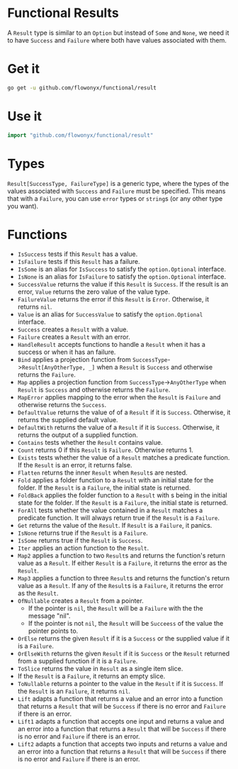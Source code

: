 # Functional Results
                                                                                                                                     
A `Result` type is similar to an `Option` but instead of `Some` and `None`, we need it to have `Success` and `Failure` where both have values associated with them.

# Get it

```sh
go get -u github.com/flowonyx/functional/result
```

# Use it

```go
import "github.com/flowonyx/functional/result"
```

# Types

`Result[SuccessType, FailureType]` is a generic type, where the types of the values associated with `Success` and `Failure` must be specified. This means that with a `Failure`, you can use `error` types or `string`s (or any other type you want).

# Functions

* `IsSuccess` tests if this `Result` has a value.
* `IsFailure` tests if this `Result` has a failure.
* `IsSome` is an alias for `IsSuccess` to satisfy the `option.Optional` interface.
* `IsNone` is an alias for `IsFailure` to satisfy the `option.Optional` interface.
* `SuccessValue` returns the value if this `Result` is `Success`. If the result is an error, `Value` returns the zero value of the value type.
* `FailureValue` returns the error if this `Result` is `Error`. Otherwise, it returns `nil`.
* `Value` is an alias for `SuccessValue` to satisfy the `option.Optional` interface.
* `Success` creates a `Result` with a value.
* `Failure` creates a `Result` with an error.
* `HandleResult` accepts functions to handle a `Result` when it has a success or when it has an failure.
* `Bind` applies a projection function from `SuccessType`->`Result[AnyOtherType, _]` when a `Result` is `Success` and otherwise returns the `Failure`.
* `Map` applies a projection function from `SuccessType`->`AnyOtherType` when `Result` is `Success` and otherwise returns the `Failure`.
* `MapError` applies mapping to the error when the `Result` is `Failure` and otherwise returns the `Success`.
* `DefaultValue` returns the value of of a `Result` if it is `Success`. Otherwise, it returns the supplied default value.
* `DefaultWith` returns the value of a `Result` if it is `Success`. Otherwise, it returns the output of a supplied function.
* `Contains` tests whether the `Result` contains value.
* `Count` returns 0 if this `Result` is `Failure`. Otherwise returns 1.
* `Exists` tests whether the value of a `Result` matches a predicate function. If the `Result` is an error, it returns false.
* `Flatten` returns the inner `Result` when `Result`s are nested.
* `Fold` applies a folder function to a `Result` with an initial state for the folder.  If the `Result` is a `Failure`, the initial state is returned.
* `FoldBack` applies the folder function to a `Result` with s being in the initial state for the folder. If the `Result` is a `Failure`, the initial state is returned.
* `ForAll` tests whether the value contained in a `Result` matches a predicate function. It will always return true if the `Result` is a `Failure`.
* `Get` returns the value of the `Result`. If `Result` is a `Failure`, it panics.
* `IsNone` returns true if the `Result` is a `Failure`.
* `IsSome` returns true if the `Result` is `Success`.
* `Iter` applies an action function to the `Result`.
* `Map2` applies a function to two `Result`s and returns the function's return value as a `Result`. If either `Result` is a `Failure`, it returns the error as the `Result`.
* `Map3` applies a function to three `Result`s and returns the function's return value as a `Result`. If any of the `Result`s is a `Failure`, it returns the error as the `Result`.
* `OfNullable` creates a `Result` from a pointer.
  * If the pointer is `nil`, the `Result` will be a `Failure` with the the message "nil".
  * If the pointer is not `nil`, the `Result` will be `Succeess` of the value the pointer points to.
* `OrElse` returns the given `Result` if it is a `Success` or the supplied value if it is a `Failure`.
* `OrElseWith` returns the given `Result` if it is `Success` or the `Result` returned from a supplied function if it is a `Failure`.
* `ToSlice` returns the value in `Result` as a single item slice.
* If the `Result` is a `Failure`, it returns an empty slice.
* `ToNullable` returns a pointer to the value in the `Result` if it is `Success`. If the `Result` is an `Failure`, it returns `nil`.
* `Lift` adapts a function that returns a value and an error into a function that returns a `Result` that will be `Success` if there is no error and `Failure` if there is an error.
* `Lift1` adapts a function that accepts one input and returns a value and an error into a function that returns a `Result` that will be `Success` if there is no error and `Failure` if there is an error.
* `Lift2` adapts a function that accepts two inputs and returns a value and an error into a function that returns a `Result` that will be `Success` if there is no error and `Failure` if there is an error.